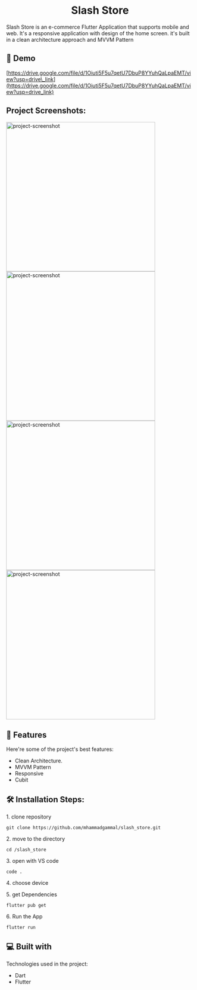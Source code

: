 <h1 align="center" id="title">Slash Store</h1>

<p id="description">Slash Store is an e-commerce Flutter Application that supports mobile and web. It's a responsive application with design of the home screen. it's built in a clean architecture approach and MVVM Pattern</p>

<h2>🚀 Demo</h2>

[https://drive.google.com/file/d/1Oiuti5F5u7qetU7DbuP8YYuhQaLpaEMT/view?usp=drive\_link](https://drive.google.com/file/d/1Oiuti5F5u7qetU7DbuP8YYuhQaLpaEMT/view?usp=drive_link)

<h2>Project Screenshots:</h2>

<img src="https://drive.google.com/file/d/18lQcMUsqWRwlrPt5cc1uTfC0RwMbHjD2/view?usp=drive_link" alt="project-screenshot" width="400" height="400/">

<img src="https://drive.google.com/file/d/1dVp_aEtjWhn5R888UlnUZNMbXkAxkJG3/view?usp=drive_link" alt="project-screenshot" width="400" height="400/">

<img src="https://drive.google.com/file/d/17vNxg5G8er8CIHAeDciqm_XsJXP5XUiL/view?usp=drive_link" alt="project-screenshot" width="400" height="400/">

<img src="https://drive.google.com/file/d/1K0QW8l8MH84m-MF1Kgp_67iPctpmZIQq/view?usp=drive_link" alt="project-screenshot" width="400" height="400/">

  
  
<h2>🧐 Features</h2>

Here're some of the project's best features:

*   Clean Architecture.
*   MVVM Pattern
*   Responsive
*   Cubit

<h2>🛠️ Installation Steps:</h2>

<p>1. clone repository</p>

```
git clone https://github.com/mhammadgammal/slash_store.git
```

<p>2. move to the directory</p>

```
cd /slash_store
```

<p>3. open with VS code</p>

```
code .
```

<p>4. choose device</p>

<p>5. get Dependencies</p>

```
flutter pub get
```

<p>6. Run the App</p>

```
flutter run
```

  
  
<h2>💻 Built with</h2>

Technologies used in the project:

*   Dart
*   Flutter
